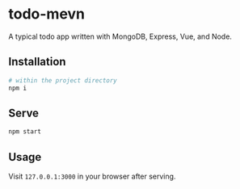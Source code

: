 # todo-mevn
A typical todo app written with MongoDB, Express, Vue, and Node.

## Installation

``` bash
# within the project directory
npm i
```

## Serve

``` bash
npm start
```

## Usage

Visit `127.0.0.1:3000` in your browser after serving.
